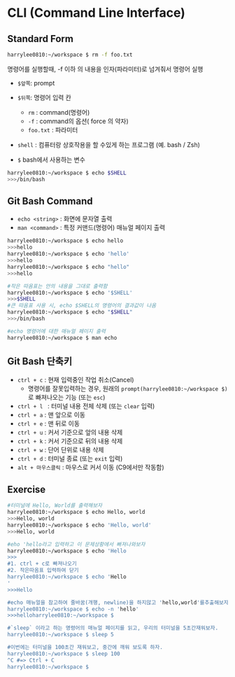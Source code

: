 # CLI (Command Line Interface) 

## Standard Form

```bash
harrylee0810:~/workspace $ rm -f foo.txt
```

명령어를 실행할때, -f 이하 의 내용을 인자(파라미터)로 넘겨줘서 명령어 실행

- `$앞쪽`: prompt
- `$뒤쪽`: 명령어 입력 칸
  - `rm` : command(명령어)
  - `-f`  : command의 옵션( force 의 약자)
  - `foo.txt` : 파라미터

- `shell` : 컴퓨터랑 상호작용을 할 수있게 하는 프로그램 (예. bash / Zsh)
- `$`  bash에서 사용하는 변수

```bash
harrylee0810:~/workspace $ echo $SHELL
>>>/bin/bash
```

## Git Bash Command

- `echo <string>` : 화면에 문자열 출력
- `man <command>`  : 특정 커맨드(명령어) 매뉴얼 페이지 출력 

```bash
harrylee0810:~/workspace $ echo hello
>>>hello
harrylee0810:~/workspace $ echo 'hello'
>>>hello
harrylee0810:~/workspace $ echo "hello"
>>>hello

#작은 따옴표는 안의 내용을 그대로 출력함
harrylee0810:~/workspace $ echo '$SHELL'
>>>$SHELL
#큰 따옴표 사용 시, echo $SHELL의 명령어의 결과값이 나옴
harrylee0810:~/workspace $ echo "$SHELL"
>>>/bin/bash

#echo 명령어에 대한 매뉴얼 페이지 출력
harrylee0810:~/workspace $ man echo
```



## Git Bash 단축키

- `ctrl + c` : 현재 입력중인 작업 취소(Cancel)
  - 명령어를 잘못입력하는 경우, 원래의 `prompt(harrylee0810:~/workspace $)`로 빠져나오는 기능 (또는 `esc`)
- `ctrl + l ` : 터미널 내용 전체 삭제 (또는 `clear` 입력)
- `ctrl + a` : 맨 앞으로 이동
- `ctrl + e` : 맨 뒤로 이동
- `ctrl + u` : 커서 기준으로 앞의 내용 삭제
- `ctrl + k` : 커서 기준으로 뒤의 내용 삭제
- `ctrl + w` : 단어 단위로 내용 삭제
- `ctrl + d` : 터미널 종료 (또는 `exit` 입력)
- `alt + 마우스클릭` : 마우스로 커서 이동 (C9에서만 작동함)



## Exercise

```bash
#터미널에 Hello, World를 출력해보자
harrylee0810:~/workspace $ echo Hello, world
>>>Hello, world
harrylee0810:~/workspace $ echo 'Hello, world'
>>>Hello, world

#eho 'hello라고 입력하고 이 문제상황에서 빠져나와보자
harrylee0810:~/workspace $ echo 'Hello
>>>
#1. ctrl + c로 빠져나오기
#2. 작은따옴표 입력하여 닫기
harrylee0810:~/workspace $ echo 'Hello
'
>>>Hello

#echo 매뉴얼을 참고하여 줄바꿈(개행, newline)을 하지않고 'hello,world'를추출해보자.
harrylee0810:~/workspace $ echo -n 'hello'
>>>helloharrylee0810:~/workspace $ 

#`sleep` 이라고 하는 명령어의 매뉴얼 페이지를 읽고, 우리의 터미널을 5초간재워보자.
harrylee0810:~/workspace $ sleep 5

#이번에는 터미널을 100초간 재워보고, 중간에 깨워 보도록 하자.
harrylee0810:~/workspace $ sleep 100
^C #=> Ctrl + C
harrylee0810:~/workspace $ 
```







